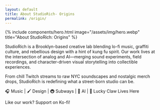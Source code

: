 ```yaml
---
layout: default
title: About StudioRich- Origins
permalink: /origin/
---
```

{% include components/hero.html 
  image="/assets/img/hero.webp" 
  title="About StudioRich: Origins" %}

StudioRich is a Brooklyn-based creative lab blending lo-fi music, graffiti culture, and rebellious design with a hint of kung fu spirit. Our work lives at the intersection of analog and AI—merging sound experiments, field recordings, and character-driven visual storytelling into collectible experiences.

From chill Twitch streams to raw NYC soundscapes and nostalgic merch drops, StudioRich is redefining what a street-born studio can be.

🎧 Music | 🖌️ Design | 🚇 Subways | 🤖 AI | 🐾 Lucky Claw Lives Here

Like our work? Support on Ko-fi!


[Listen Now ]: https://studiorich.shop/links/

